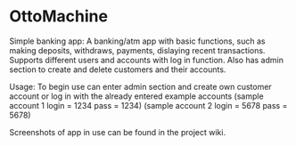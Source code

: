 # OttoMachine

Simple banking app:
A banking/atm app with basic functions, such as making deposits, withdraws, payments, dislaying recent transactions. 
Supports different users and accounts with log in function.
Also has admin section to create and delete customers and their accounts.

Usage:
To begin use can enter admin section and create own customer account or log in with the already entered example accounts 
(sample account 1 login = 1234 pass = 1234)
(sample account 2 login = 5678 pass = 5678)

Screenshots of app in use can be found in the project wiki.
